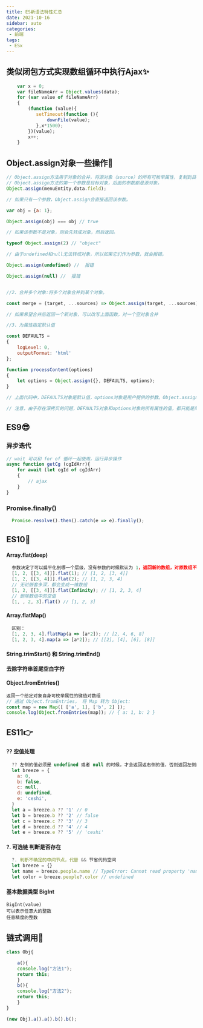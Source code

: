 ```yaml
---
title: ES新语法特性汇总
date: 2021-10-16
sidebar: auto
categories:
 - 前端
tags:
 - ESx
---
```


## 类似闭包方式实现数组循环中执行Ajax✨

```javascript
	var x = 0;
    var fileNameArr = Object.values(data);
    for (var value of fileNameArr)
    {
        (function (value){
           setTimeout(function (){
               downFile(value);
           },x*1500);
        })(value);
        x++;
    }
```

##  Object.assign对象一些操作🧨

```javascript
// Object.assign方法用于对象的合并，将源对象（source）的所有可枚举属性，复制到目标对象（target）
// Object.assign方法的第一个参数是目标对象，后面的参数都是源对象。
Object.assign(menuEntity,data.field);

// 如果只有一个参数，Object.assign会直接返回该参数。

var obj = {a: 1};

Object.assign(obj) === obj // true

// 如果该参数不是对象，则会先转成对象，然后返回。

typeof Object.assign(2) // "object"

// 由于undefined和null无法转成对象，所以如果它们作为参数，就会报错。

Object.assign(undefined) //  报错

Object.assign(null) //  报错


//2、合并多个对象:将多个对象合并到某个对象。

const merge = (target, ...sources) => Object.assign(target, ...sources);

// 如果希望合并后返回一个新对象，可以改写上面函数，对一个空对象合并

//3、为属性指定默认值

const DEFAULTS = 
{
	logLevel: 0,
 	outputFormat: 'html'
};

function processContent(options)
{
	let options = Object.assign({}, DEFAULTS, options);
}

// 上面代码中，DEFAULTS对象是默认值，options对象是用户提供的参数。Object.assign方法将DEFAULTS和options合并成一个新对象，如果两者有同名属性，则option的属性值会覆盖DEFAULTS的属性值。

// 注意，由于存在深拷贝的问题，DEFAULTS对象和options对象的所有属性的值，都只能是简单类型，而不能指向另一个对象。否则，将导致DEFAULTS对象的该属性不起作用。

```

## ES9😎

### 异步迭代

```javascript
// wait 可以和 for of 循环一起使用，运行异步操作
async function getCg (cgIdArr){
    for await (let cgId of cgIdArr)
    {
        // ajax
    }
}
```
### Promise.finally()

```javascript
  Promise.resolve().then().catch(e => e).finally();
```

## ES10💨

#### Array.flat(deep)

```javascript
  参数决定了可以扁平化到哪一个层级，没有参数的时候默认为 1，返回新的数组，对原数组不产生影响
  [1, 2, [[3, 4]]].flat(1); // [1, 2, [3, 4]]
  [1, 2, [[3, 4]]].flat(2); // [1, 2, 3, 4]
  // 无论嵌套多深，都会变成一维数组
  [1, 2, [[3, 4]]].flat(Infinity); // [1, 2, 3, 4]
  // 删除数组中的空值
  [1, , 2, 3].flat() // [1, 2, 3]

```

#### Array.flatMap()

```javascript
  区别：
  [1, 2, 3, 4].flatMap(a => [a*2]); // [2, 4, 6, 8]
  [1, 2, 3, 4].map(a => [a*2]); // [[2], [4], [6], [8]]

```

#### String.trimStart() 和 String.trimEnd()

**去除字符串首尾空白字符**

#### Object.fromEntries()

```javascript
返回一个给定对象自身可枚举属性的键值对数组
// 通过 Object.fromEntries， 将 Map 转为 Object:
const map = new Map([ ['a', 1], ['b', 2] ]);
console.log(Object.fromEntries(map)); // { a: 1, b: 2 }

```

## ES11👉

#### ?? 空值处理

```javascript
  ?? 左侧的值必须是 undefined 或者 null 的时候，才会返回返右侧的值，否则返回左侧的值。
  let breeze = {
    a: 0,
    b: false,
    c: null,
    d: undefined,
    e: 'ceshi',
  }
  let a = breeze.a ?? '1' // 0
  let b = breeze.b ?? '2' // false
  let c = breeze.c ?? '3' // 3
  let d = breeze.d ?? '4' // 4
  let e = breeze.e ?? '5' // 'ceshi'

```

#### ?. 可选链 判断是否存在

```javascript
  ?. 判断不确定的中间节点，代替 && 节省代码空间
  let breeze = {}
  let name = breeze.people.name // TypeError: Cannot read property 'name' of undefined
  let color = breeze.people?.color // undefined

```

#### 基本数据类型 BigInt

```
BigInt(value)
可以表示任意大的整数
任意精度的整数
```

## 链式调用🥨

```javascript
class Obj{

	a(){
	console.log("方法1");
	return this;
	}
	b(){
	console.log("方法2");
	return this;
	}
}

(new Obj).a().a().b().b();
```

